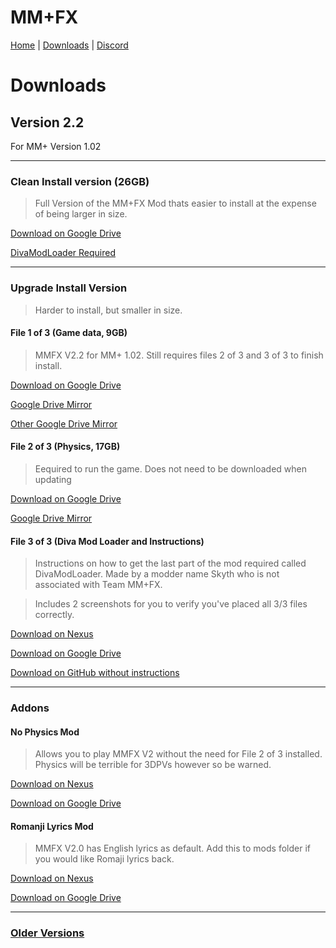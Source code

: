 

# MM+FX

[Home](https://team-mm-fx.github.io/) | [Downloads](https://team-mm-fx.github.io/downloads.html) | [Discord](https://discord.gg/KUJJCs2ZDA)

# Downloads

## Version 2.2

For MM+ Version 1.02

---------

### Clean Install version (26GB)
> Full Version of the MM+FX Mod thats easier to install at the expense of being larger in size.

[Download on Google Drive](https://drive.google.com/file/d/1TaMwthu6GkIxAaCQ3dVOmqBpCdodqauh/view?usp=sharing)

[DivaModLoader Required](https://github.com/blueskythlikesclouds/DivaModLoader/releases)

---------

### Upgrade Install Version
> Harder to install, but smaller in size.

#### File 1 of 3 (Game data, 9GB) 

> MMFX V2.2 for MM+ 1.02. Still requires files 2 of 3 and 3 of 3 to finish install.


[Download on Google Drive](https://drive.google.com/file/d/1SHCq-RBM1FX5yO4LfWOc8rrFWJgDzS1F/view?usp=sharing)

[Google Drive Mirror](https://drive.google.com/file/d/1YfnNLDYJNrC3LezWR3-v5n9dPGjPTvQ5/view?usp=sharing)

[Other Google Drive Mirror](https://drive.google.com/file/d/1tG8NDtYnT2DRLRW7S3Q4a2_3EIjqh7Gd/view?usp=sharing)

#### File 2 of 3 (Physics, 17GB)

> Eequired to run the game. Does not need to be downloaded when updating


[Download on Google Drive](https://drive.google.com/file/d/1BMHHldKW92X5ofCJuIjOkUyTCBLaEXmk/view?usp=sharing)

[Google Drive Mirror](https://drive.google.com/file/d/1JR8A5MPjwiZpqlrU733D729q_U6IyMa5/view?usp=sharing)


#### File 3 of 3 (Diva Mod Loader and Instructions)
> Instructions on how to get the last part of the mod required called DivaModLoader. Made by a modder name Skyth who is not associated with Team MM+FX.

> Includes 2 screenshots for you to verify you've placed all 3/3 files correctly.


[Download on Nexus](https://www.nexusmods.com/hatsunemikuprojectdivamegamixplus/mods/3?tab=files&file_id=22)

[Download on Google Drive](https://drive.google.com/file/d/1CTgtoiePAyNnq3WxSj0FXD_LZwp2u04h/view?usp=sharing
)

[Download on GitHub without instructions](https://github.com/blueskythlikesclouds/DivaModLoader/releases)

---------------------------------------

### Addons

#### No Physics Mod
> Allows you to play MMFX V2 without the need for File 2 of 3 installed. Physics will be terrible for 3DPVs however so be warned.

[Download on Nexus](https://www.nexusmods.com/hatsunemikuprojectdivamegamixplus/mods/3?tab=files&file_id=29)

[Download on Google Drive](https://drive.google.com/file/d/1cPfiVzPDrHkIBKKHxlpWfBAaHDMiwTA8/view?usp=sharing)

#### Romanji Lyrics Mod
> MMFX V2.0 has English lyrics as default. Add this to mods folder if you would like Romaji lyrics back.

[Download on Nexus](https://www.nexusmods.com/hatsunemikuprojectdivamegamixplus/mods/3?tab=files&file_id=30)

[Download on Google Drive](https://drive.google.com/file/d/1uhldPkBxkcw5_khlAEeSV43-HNqsg-Si/view?usp=sharing)

---------------------------------------

### [Older Versions](https://team-mm-fx.github.io/downloads_old.html)


